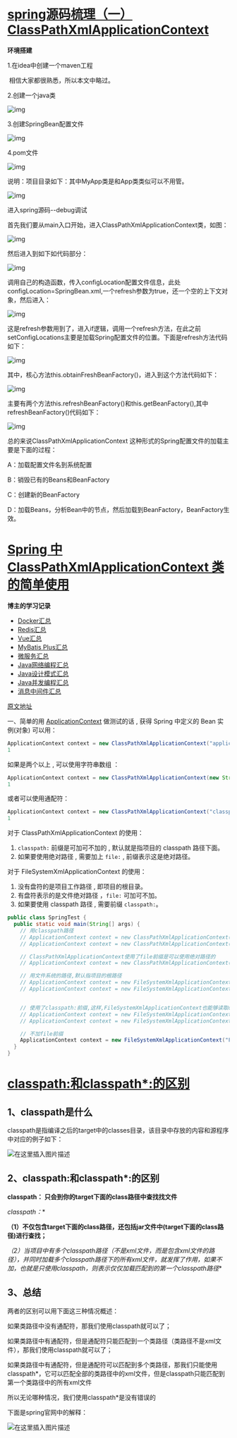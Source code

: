 # [spring源码梳理（一）ClassPathXmlApplicationContext](https://www.jianshu.com/p/203bb56e2390)

**环境搭建**

1.在idea中创建一个maven工程

​       相信大家都很熟悉，所以本文中略过。

2.创建一个java类

![img](https:////upload-images.jianshu.io/upload_images/10134684-8529ad3eedc3dfc8.png?imageMogr2/auto-orient/strip|imageView2/2/w/835/format/webp)



3.创建SpringBean配置文件

![img](https:////upload-images.jianshu.io/upload_images/10134684-a97b9216617879b6.png?imageMogr2/auto-orient/strip|imageView2/2/w/859/format/webp)



4.pom文件

![img](https:////upload-images.jianshu.io/upload_images/10134684-dfe9881943e6a6de.png?imageMogr2/auto-orient/strip|imageView2/2/w/605/format/webp)



说明：项目目录如下：其中MyApp类是和App类类似可以不用管。

![img](https:////upload-images.jianshu.io/upload_images/10134684-0f084fc7ea48d681.png?imageMogr2/auto-orient/strip|imageView2/2/w/1110/format/webp)

进入spring源码--debug调试

首先我们要从main入口开始，进入ClassPathXmlApplicationContext类，如图：

![img](https:////upload-images.jianshu.io/upload_images/10134684-278d308b3de61f16.png?imageMogr2/auto-orient/strip|imageView2/2/w/1200/format/webp)



然后进入到如下如代码部分：

![img](https:////upload-images.jianshu.io/upload_images/10134684-cf823cd36c1c41bc.png?imageMogr2/auto-orient/strip|imageView2/2/w/1200/format/webp)



调用自己的构造函数，传入configLocation配置文件信息，此处configLocation=SpringBean.xml,一个refresh参数为true，还一个空的上下文对象，然后进入：

![img](https:////upload-images.jianshu.io/upload_images/10134684-6cc5fcd2017a58d7.png?imageMogr2/auto-orient/strip|imageView2/2/w/1200/format/webp)



这是refresh参数用到了，进入if逻辑，调用一个refresh方法，在此之前setConfigLocations主要是加载Spring配置文件的位置。下面是refresh方法代码如下：

![img](https:////upload-images.jianshu.io/upload_images/10134684-d3b8cf59740ccec1.png?imageMogr2/auto-orient/strip|imageView2/2/w/1200/format/webp)



其中，核心方法this.obtainFreshBeanFactory()，进入到这个方法代码如下：

![img](https:////upload-images.jianshu.io/upload_images/10134684-e0e647762533514c.png?imageMogr2/auto-orient/strip|imageView2/2/w/1200/format/webp)



主要有两个方法this.refreshBeanFactory()和this.getBeanFactory(),其中refreshBeanFactory()代码如下：

![img](https:////upload-images.jianshu.io/upload_images/10134684-b187b762474cd009.png?imageMogr2/auto-orient/strip|imageView2/2/w/1200/format/webp)



总的来说ClassPathXmlApplicationContext 这种形式的Spring配置文件的加载主要是下面的过程：

A：加载配置文件名到系统配置

B：销毁已有的Beans和BeanFactory

C：创建新的BeanFactory

D：加载Beans，分析Bean中的节点，然后加载到BeanFactory，BeanFactory生效。





# [Spring 中 ClassPathXmlApplicationContext 类的简单使用](https://blog.csdn.net/qq_37960603/article/details/82709660)

**博主的学习记录**

- [Docker汇总](https://kaven.blog.csdn.net/article/details/109941236)
- [Redis汇总](https://kaven.blog.csdn.net/article/details/109820272)
- [Vue汇总](https://kaven.blog.csdn.net/article/details/109508022)
- [MyBatis Plus汇总](https://kaven.blog.csdn.net/article/details/108982474)
- [微服务汇总](https://kaven.blog.csdn.net/article/details/109063924)
- [Java网络编程汇总](https://kaven.blog.csdn.net/article/details/104140118)
- [Java设计模式汇总](https://kaven.blog.csdn.net/article/details/104109975)
- [Java并发编程汇总](https://kaven.blog.csdn.net/article/details/104233588)
- [消息中间件汇总](https://kaven.blog.csdn.net/article/details/104223534)

[原文地址](http://www.blogjava.net/xcp/archive/2011/06/22/352821.html)

一、简单的用 [ApplicationContext](https://so.csdn.net/so/search?q=ApplicationContext&spm=1001.2101.3001.7020) 做测试的话 , 获得 Spring 中定义的 Bean 实例(对象) 可以用：

```java
ApplicationContext context = new ClassPathXmlApplicationContext("applicationContext.xml");
1
```

如果是两个以上 , 可以使用字符串数组 ：

```java
ApplicationContext context = new ClassPathXmlApplicationContext(new String[]{"applicationContext.xml","SpringTest.xml"});
1
```

或者可以使用通配符：

```java
ApplicationContext context = new ClassPathXmlApplicationContext("classpath:/*.xml");
1
```

对于 ClassPathXmlApplicationContext 的使用：

1. `classpath:` 前缀是可加可不加的 , 默认就是指项目的 classpath 路径下面。
2. 如果要使用绝对路径 , 需要加上 `file:` , 前缀表示这是绝对路径。

对于 FileSystemXmlApplicationContext 的使用：

1. 没有盘符的是项目工作路径 , 即项目的根目录。
2. 有盘符表示的是文件绝对路径 ，`file:` 可加可不加。
3. 如果要使用 classpath 路径 , 需要前缀 `classpath:`。

```java
public class SpringTest {
  public static void main(String[] args) {
    // 用classpath路径
    // ApplicationContext context = new ClassPathXmlApplicationContext("classpath:appcontext.xml");
    // ApplicationContext context = new ClassPathXmlApplicationContext("appcontext.xml");

    // ClassPathXmlApplicationContext使用了file前缀是可以使用绝对路径的
    // ApplicationContext context = new ClassPathXmlApplicationContext("file:F:/workspace/example/src/appcontext.xml");

    // 用文件系统的路径,默认指项目的根路径
    // ApplicationContext context = new FileSystemXmlApplicationContext("src/appcontext.xml");
    // ApplicationContext context = new FileSystemXmlApplicationContext("webRoot/WEB-INF/appcontext.xml");


    // 使用了classpath:前缀,这样,FileSystemXmlApplicationContext也能够读取classpath下的相对路径
    // ApplicationContext context = new FileSystemXmlApplicationContext("classpath:appcontext.xml");
    // ApplicationContext context = new FileSystemXmlApplicationContext("file:F:/workspace/example/src/appcontext.xml");

    // 不加file前缀
    ApplicationContext context = new FileSystemXmlApplicationContext("F:/workspace/example/src/appcontext.xml");
  }
}
```





# [classpath:和classpath*:的区别](https://blog.csdn.net/qq_42449963/article/details/105443891)

## 1、classpath是什么

classpath是指编译之后的target中的classes目录，该目录中存放的内容和源程序中对应的例子如下：

![在这里插入图片描述](https://img-blog.csdnimg.cn/20200410225549957.png?x-oss-process=image/watermark,type_ZmFuZ3poZW5naGVpdGk,shadow_10,text_aHR0cHM6Ly9ibG9nLmNzZG4ubmV0L3FxXzQyNDQ5OTYz,size_16,color_FFFFFF,t_70)

## 2、classpath:和classpath*:的区别

**classpath： 只会到你的target下面的class路径中查找找文件**

**classpath*：**

**（1）不仅包含target下面的class路径，还包括jar文件中(target下面的class路径)进行查找；**

**（2）当项目中有多个classpath路径（不是xml文件，而是包含xml文件的路径），并同时加载多个classpath路径下的所有xml文件，就发挥了作用，如果不加*，也就是只使用classpath，则表示仅仅加载匹配到的第一个classpath路径**

## 3、总结

两者的区别可以用下面这三种情况概述：

如果类路径中没有通配符，那我们使用classpath就可以了；

如果类路径中有通配符，但是通配符只能匹配到一个类路径（类路径不是xml文件），那我们使用classpath就可以了；

如果类路径中有通配符，但是通配符可以匹配到多个类路径，那我们只能使用classpath*，它可以匹配全部的类路径中的xml文件，但是classpath只能匹配到第一个类路径中的所有xml文件

所以无论哪种情况，我们使用classpath*是没有错误的

下面是spring官网中的解释：

![在这里插入图片描述](https://img-blog.csdnimg.cn/e4a4a5426829411c9af9f535c91bf7f6.png)





